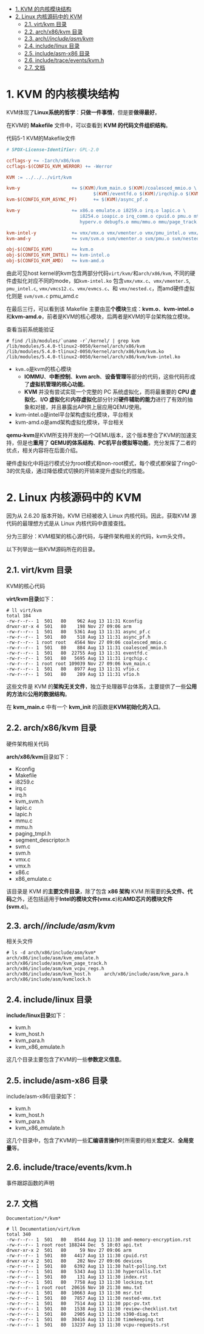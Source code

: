 <!-- @import "[TOC]" {cmd="toc" depthFrom=1 depthTo=6 orderedList=false} -->

<!-- code_chunk_output -->

- [1. KVM 的内核模块结构](#1-kvm-的内核模块结构)
- [2. Linux 内核源码中的 KVM](#2-linux-内核源码中的-kvm)
  - [2.1. virt/kvm 目录](#21-virtkvm-目录)
  - [2.2. arch/x86/kvm 目录](#22-archx86kvm-目录)
  - [2.3. arch/*/include/asm/kvm*](#23-archincludeasmkvm)
  - [2.4. include/linux 目录](#24-includelinux-目录)
  - [2.5. include/asm-x86 目录](#25-includeasm-x86-目录)
  - [2.6. include/trace/events/kvm.h](#26-includetraceeventskvmh)
  - [2.7. 文档](#27-文档)

<!-- /code_chunk_output -->

# 1. KVM 的内核模块结构

KVM体现了**Linux系统的哲学**：**只做一件事情**，但是要**做得最好**。

在KVM的 **Makefile** 文件中，可以查看到 **KVM 的代码文件组织结构**。

代码5-1 KVM的Makefile文件

```makefile
# SPDX-License-Identifier: GPL-2.0

ccflags-y += -Iarch/x86/kvm
ccflags-$(CONFIG_KVM_WERROR) += -Werror

KVM := ../../../virt/kvm

kvm-y                   += $(KVM)/kvm_main.o $(KVM)/coalesced_mmio.o \
                                $(KVM)/eventfd.o $(KVM)/irqchip.o $(KVM)/vfio.o
kvm-$(CONFIG_KVM_ASYNC_PF)      += $(KVM)/async_pf.o

kvm-y                   += x86.o emulate.o i8259.o irq.o lapic.o \
                           i8254.o ioapic.o irq_comm.o cpuid.o pmu.o mtrr.o \
                           hyperv.o debugfs.o mmu/mmu.o mmu/page_track.o

kvm-intel-y             += vmx/vmx.o vmx/vmenter.o vmx/pmu_intel.o vmx/vmcs12.o vmx/evmcs.o vmx/nested.o
kvm-amd-y               += svm/svm.o svm/vmenter.o svm/pmu.o svm/nested.o svm/avic.o svm/sev.o

obj-$(CONFIG_KVM)       += kvm.o
obj-$(CONFIG_KVM_INTEL) += kvm-intel.o
obj-$(CONFIG_KVM_AMD)   += kvm-amd.o
```

由此可见host kernel的kvm包含两部分代码`virt/kvm/`和`arch/x86/kvm`, 不同的硬件虚拟化对应不同的mode，如`kvm-intel.ko` 包含`vmx/vmx.c`、`vmx/vmenter.S`, `pmu_intel.c`, `vmx/vmcs12.c`、`vmx/evmcs.c`、和 `vmx/nested.c`，而amd硬件虚拟化则是 `svm/svm.c` pmu_amd.c

在最后三行，可以看到该 Makefile 主要由**三个模块**生成：**kvm.o**、**kvm\-intel.o**和**kvm-amd.o**，前者是KVM的核心模块，后两者是KVM的平台架构独立模块。

查看当前系统能验证

```
# find /lib/modules/`uname -r`/kernel/ | grep kvm
/lib/modules/5.4.0-tlinux2-0050/kernel/arch/x86/kvm
/lib/modules/5.4.0-tlinux2-0050/kernel/arch/x86/kvm/kvm.ko
/lib/modules/5.4.0-tlinux2-0050/kernel/arch/x86/kvm/kvm-intel.ko
```

- `kvm.o`是kvm的核心模块
  - **IOMMU**、**中断控制**、**kvm arch**、**设备管理**等部分的代码，这些代码形成了**虚拟机管理的核心功能**。
  - **KVM** 并没有尝试实现一个完整的 PC 系统虚拟化，而将最重要的 **CPU 虚拟化**、**I/O 虚拟化**和**内存虚拟化**部分针对**硬件辅助的能力**进行了有效的抽象和对接，并且暴露出API供上层应用QEMU使用。
- kvm-intel.o是intel平台架构虚拟化模块，平台相关
- kvm-amd.o是amd架构虚拟化模块，平台相关

**qemu\-kvm**是KVM所支持开发的一个QEMU版本，这个版本整合了KVM的加速支持，但是也**重用**了 **QEMU的体系结构**、**PC机平台模拟等功能**，充分发挥了二者的优点，相关内容将在后面介绍。

硬件虚拟化中将运行模式分为root模式和non-root模式，每个模式都保留了ring0-3的优先级，通过降低模式切换的开销来提升虚拟化的性能。

# 2. Linux 内核源码中的 KVM

因为从 2.6.20 版本开始，KVM 已经被收入 Linux 内核代码。因此，获取KVM 源代码的最理想方式是从 Linux 内核代码中直接查找。

分为三部分：KVM框架的核心源代码，与硬件架构相关的代码，kvm头文件。

以下列举出一些KVM源码所在的目录。

## 2.1. virt/kvm 目录

KVM的核心代码

**virt/kvm目录**如下：

```
# ll virt/kvm
total 184
-rw-r--r-- 1  501   80    962 Aug 13 11:31 Kconfig
drwxr-xr-x 4  501   80    198 Nov 27 09:06 arm
-rw-r--r-- 1  501   80   5361 Aug 13 11:31 async_pf.c
-rw-r--r-- 1  501   80    518 Aug 13 11:31 async_pf.h
-rw-r--r-- 1 root root   4564 Nov 27 09:06 coalesced_mmio.c
-rw-r--r-- 1  501   80    884 Aug 13 11:31 coalesced_mmio.h
-rw-r--r-- 1  501   80  22755 Aug 13 11:31 eventfd.c
-rw-r--r-- 1  501   80   5695 Aug 13 11:31 irqchip.c
-rw-r--r-- 1 root root 109039 Nov 27 09:06 kvm_main.c
-rw-r--r-- 1  501   80   8977 Aug 13 11:31 vfio.c
-rw-r--r-- 1  501   80    289 Aug 13 11:31 vfio.h
```

这些文件是 KVM 的**架构无关文件**，独立于处理器平台体系，主要提供了一些**公用的方法**和**公用的数据结构**。

在 **kvm\_main.c** 中有一个 **kvm\_init** 的函数是**KVM初始化的入口**。

## 2.2. arch/x86/kvm 目录

硬件架构相关代码

**arch/x86/kvm**目录如下：

- Kconfig
- Makefile
- i8259.c
- irq.c
- irq.h
- kvm\_svm.h
- lapic.c
- lapic.h
- mmu.c
- mmu.h
- paging\_tmpl.h
- segment\_descriptor.h
- svm.c
- svm.h
- vmx.c
- vmx.h
- x86.c
- x86\_emulate.c

该目录是 KVM 的**主要文件目录**，除了包含 **x86 架构** KVM 所需要的**头文件、代码**之外，还包括适用于**Intel的模块文件(vmx.c**)和**AMD芯片的模块文件(svm.c**)。

## 2.3. arch/*/include/asm/kvm*

相关头文件

```
# ls -d arch/x86/include/asm/kvm*
arch/x86/include/asm/kvm_emulate.h  arch/x86/include/asm/kvm_page_track.h  arch/x86/include/asm/kvm_vcpu_regs.h
arch/x86/include/asm/kvm_host.h     arch/x86/include/asm/kvm_para.h        arch/x86/include/asm/kvmclock.h
```

## 2.4. include/linux 目录

**include/linux目录**如下：

- kvm.h
- kvm\_host.h
- kvm\_para.h
- kvm\_x86\_emulate.h

这几个目录主要包含了KVM的一些**参数定义信息**。

## 2.5. include/asm-x86 目录

include/asm\-x86/目录如下：

- kvm.h
- kvm\_host.h
- kvm\_para.h
- kvm\_x86\_emulate.h

这几个目录中，包含了KVM的一些**汇编语言操作**时所需要的相关**宏定义**、**全局变量**等。

## 2.6. include/trace/events/kvm.h

事件跟踪函数的声明

## 2.7. 文档

```
Documentation/*/kvm*
```

```
# ll Documentation/virt/kvm
total 340
-rw-r--r-- 1  501   80   8544 Aug 13 11:30 amd-memory-encryption.rst
-rw-r--r-- 1 root root 188244 Dec  5 10:03 api.txt
drwxr-xr-x 2  501   80     59 Nov 27 09:06 arm
-rw-r--r-- 1  501   80   4417 Aug 13 11:30 cpuid.rst
drwxr-xr-x 2  501   80    202 Nov 27 09:06 devices
-rw-r--r-- 1  501   80   6392 Aug 13 11:30 halt-polling.txt
-rw-r--r-- 1  501   80   5343 Aug 13 11:30 hypercalls.txt
-rw-r--r-- 1  501   80    131 Aug 13 11:30 index.rst
-rw-r--r-- 1  501   80   7758 Aug 13 11:30 locking.txt
-rw-r--r-- 1 root root  20616 Nov 10 21:30 mmu.txt
-rw-r--r-- 1  501   80  10663 Aug 13 11:30 msr.txt
-rw-r--r-- 1  501   80   7857 Aug 13 11:30 nested-vmx.txt
-rw-r--r-- 1  501   80   7514 Aug 13 11:30 ppc-pv.txt
-rw-r--r-- 1  501   80   1538 Aug 13 11:30 review-checklist.txt
-rw-r--r-- 1  501   80   2905 Aug 13 11:30 s390-diag.txt
-rw-r--r-- 1  501   80  30416 Aug 13 11:30 timekeeping.txt
-rw-r--r-- 1  501   80  13237 Aug 13 11:30 vcpu-requests.rst
```
